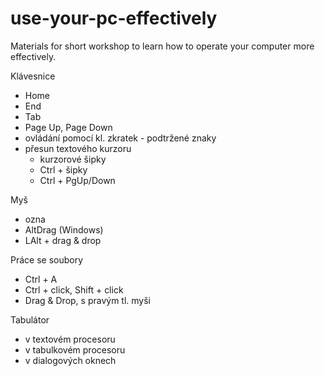 # use-your-pc-effectively
Materials for short workshop to learn how to operate your computer more effectively.

Klávesnice
- Home
- End
- Tab
- Page Up, Page Down
- ovládání pomocí kl. zkratek - podtržené znaky
- přesun textového kurzoru
  - kurzorové šipky
  - Ctrl + šipky
  - Ctrl + PgUp/Down

Myš
- ozna
- AltDrag (Windows)
- LAlt + drag & drop

Práce se soubory
- Ctrl + A
- Ctrl + click, Shift + click
- Drag & Drop, s pravým tl. myši

Tabulátor
- v textovém procesoru
- v tabulkovém procesoru
- v dialogových oknech

